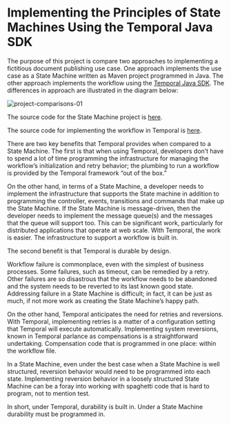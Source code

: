 # Implementing the Principles of State Machines Using the Temporal Java SDK

The purpose of this project is compare two approaches to implementing a fictitious document publishing use case. One approach implements the use case as a State Machine written as Maven project programmed in Java.
The other approach implements the workflow using the [Temporal Java SDK](https://github.com/temporalio/sdk-java). The differences in approach are illustrated in the diagram below:

![project-comparisons-01](https://github.com/reselbob/publishing-statemachine/assets/1110569/f6ed68aa-2fa3-489d-982c-1f29a19c67f6)

The source code for the State Machine project is [here](./statemachine).

The source code for implementing the workflow in Temporal is [here](./temporal).

There are two key benefits that Temporal provides when compared to a State Machine. The first is that when using Temporal, developers don’t have to spend a lot of time programming the infrastructure for managing the workflow’s initialization and retry behavior; the plumbing to run a workflow is provided by the Temporal framework “out of the box.”

On the other hand, in terms of a State Machine, a developer needs to implement the infrastructure that supports the State machine in addition to programming the controller, events, transitions and commands that make up the State Machine. If the State Machine is message-driven, then the developer needs to implement the message queue(s) and the messages that the queue will support too. This can be significant work, particularly for distributed applications that operate at web scale. With Temporal, the work is easier. The infrastructure to support a workflow is built in.

The second benefit is that Temporal is durable by design.

Workflow failure is commonplace, even with the simplest of business processes. Some failures, such as timeout, can be remedied by a retry. Other failures are so disastrous that the workflow needs to be abandoned and the system needs to be reverted to its last known good state. Addressing failure in a State Machine is difficult; in fact, it can be just as much, if not more work as creating the State Machine’s happy path.

On the other hand, Temporal anticipates the need for retries and reversions. With Temporal, implementing retries is a matter of a configuration setting that Temporal will execute automatically. Implementing system reversions, known in Temporal parlance as compensations is a straightforward undertaking. Compensation code that is programmed in one place: within the workflow file.

In a State Machine, even under the best case when a State Machine is well structured, reversion behavior would need to be programmed into each state. Implementing reversion behavior in a loosely structured State Machine can be a foray into working with spaghetti code that is hard to program, not to mention test.

In short, under Temporal, durability is built in. Under a State Machine durability must be programmed in.


